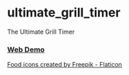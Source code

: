 # ultimate_grill_timer

The Ultimate Grill Timer

### [Web Demo](https://frankjoshua.github.io/ultimate_grill_timer/)

<a href="https://www.flaticon.com/free-icons/food" title="food icons">Food icons created by Freepik - Flaticon</a>
